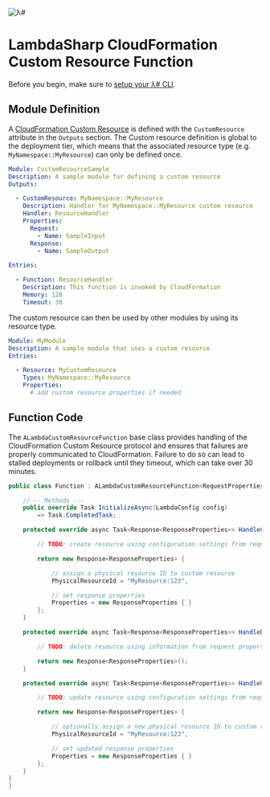 ![λ#](../../Docs/LambdaSharp_v2_small.png)

# LambdaSharp CloudFormation Custom Resource Function


Before you begin, make sure to [setup your λ# CLI](../../Runtime/).

## Module Definition

A [CloudFormation Custom Resource](https://docs.aws.amazon.com/AWSCloudFormation/latest/UserGuide/template-custom-resources.html) is defined with the `CustomResource` attribute in the `Outputs` section. The Custom resource definition is global to the deployment tier, which means that the associated resource type (e.g. `MyNamespace::MyResource`) can only be defined once.

```yaml
Module: CustomResourceSample
Description: A sample module for defining a custom resource
Outputs:

  - CustomResource: MyNamespace::MyResource
    Description: Handler for MyNamespace::MyResource custom resource
    Handler: ResourceHandler
    Properties:
      Request:
        - Name: SampleInput
      Response:
        - Name: SampleOutput

Entries:

  - Function: ResourceHandler
    Description: This function is invoked by CloudFormation
    Memory: 128
    Timeout: 30
```

The custom resource can then be used by other modules by using its resource type.
```yaml
Module: MyModule
Description: A sample module that uses a custom resource
Entries:

  - Resource: MyCustomResource
    Types: MyNamespace::MyResource
    Properties:
      # add custom resource properties if needed
```

## Function Code

The `ALambdaCustomResourceFunction` base class provides handling of the CloudFormation Custom Resource protocol and ensures that failures are properly communicated to CloudFormation. Failure to do so can lead to stalled deployments or rollback until they timeout, which can take over 30 minutes.

```csharp
public class Function : ALambdaCustomResourceFunction<RequestProperties, ResponseProperties> {

    //--- Methods ---
    public override Task InitializeAsync(LambdaConfig config)
        => Task.CompletedTask;

    protected override async Task<Response<ResponseProperties>> HandleCreateResourceAsync(Request<RequestProperties> request) {

        // TODO: create resource using configuration settings from request properties

        return new Response<ResponseProperties> {

            // assign a physical resource ID to custom resource
            PhysicalResourceId = "MyResource:123",

            // set response properties
            Properties = new ResponseProperties { }
        };
    }

    protected override async Task<Response<ResponseProperties>> HandleDeleteResourceAsync(Request<RequestProperties> request) {

        // TODO: delete resource using information from request properties

        return new Response<ResponseProperties>();
    }

    protected override async Task<Response<ResponseProperties>> HandleUpdateResourceAsync(Request<RequestProperties> request) {

        // TODO: update resource using configuration settings from request properties

        return new Response<ResponseProperties> {

            // optionally assign a new physical resource ID to custom resource
            PhysicalResourceId = "MyResource:123",

            // set updated response properties
            Properties = new ResponseProperties { }
        };
    }
}
}
```

